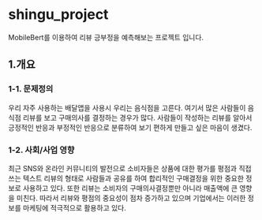 # shingu_project

MobileBert를 이용하여 리뷰 긍부정을 예측해보는 프로젝트 입니다.

## 1.개요

### 1-1. 문제정의
우리 자주 사용하는 배달앱을 사용시 우리는 음식점을 고른다. 여기서 많은 사람들이 음식점 리뷰를 보고 구매의사를 결정하는 경우가 많다. 사람들이 작성하는 리뷰를 알아서 긍정적인 반응과 부정적인 반응으로 분류하여 보기 편하게 만들고 싶은 마음이 생겼다.

### 1-2. 사회/사업 영향
최근 SNS와 온라인 커뮤니티의 발전으로 소비자들은 상품에 대한 평가를 평점과 직접쓰는 텍스트 리뷰의 형태로 사람들과 공유를 하여 합리적인 구매결정을 위한 중요한 정보로 사용하고 있다. 또한 리뷰는 소비자의 구매의사결정뿐만 아니라 매출액에 큰 영향을 미친다. 따라서 리뷰와 평점의 중요성이 점차 증가하고 있으며 기업에서는 이러한 정보를 마케팅에 적극적으로 활용하고 있다.

